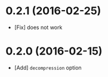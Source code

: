 0.2.1 (2016-02-25)
==================
- [Fix] does not work

0.2.0 (2016-02-15)
==================
- [Add] `decompression` option
